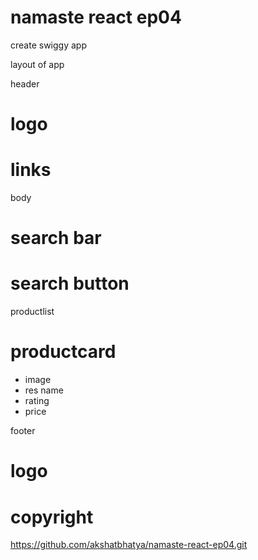 # namaste react ep04
 create swiggy app

layout of app

header
# logo
# links 

body 

# search bar 
# search button 

productlist

# productcard 
- image
- res name
- rating 
- price

footer 

# logo
# copyright 
https://github.com/akshatbhatya/namaste-react-ep04.git